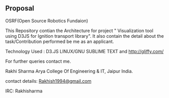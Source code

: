 
 Proposal
----------

 OSRF(Open Source Robotics Fundaion) 

 This Repository contian the Architecture for project " Visualization tool using D3JS for Ignition transport library". It also contain the detail about the task/Contribution performed be me as an applicant.

Technology Used : D3.JS LINUX/GNU SUBLIME TEXT and http://gliffy.com/

For further queries contact me.

Rakhi Sharma Arya College Of Engineering & IT, Jaipur India.

contact details: Rakhish1994@gmail.com

IRC: Rakhisharma

